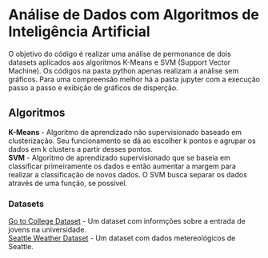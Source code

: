 # Análise de Dados com Algoritmos de Inteligência Artificial

O objetivo do código é realizar uma análise de permonance de dois datasets aplicados aos algoritmos K-Means e SVM (Support Vector Machine). Os códigos na pasta python apenas realizam a análise sem gráficos. Para uma compreensão melhor há a pasta jupyter com a execução passo a passo e exibição de gráficos de disperção.

## Algoritmos

**K-Means** - Algoritmo de aprendizado não supervisionado baseado em clusterização. Seu funcionamento se dá ao escolher k pontos e agrupar os dados em k clusters a partir desses pontos.  
**SVM** - Algoritmo de aprendizado supervisionado que se baseia em classificar primeiramente os dados e então aumentar a margem para realizar a classificação de novos dados. O SVM busca separar os dados através de uma função, se possível.

### Datasets

[Go to College Dataset](https://www.kaggle.com/datasets/saddamazyazy/go-to-college-dataset) - Um dataset com informções sobre a entrada de jovens na universidade.  
[Seattle Weather Dataset](https://www.kaggle.com/datasets/ananthr1/weather-prediction) - Um dataset com dados metereológicos de Seattle.
